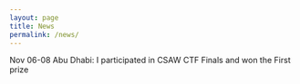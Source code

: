 ```yaml
---
layout: page
title: News
permalink: /news/
---
```


Nov 06-08 Abu Dhabi: I participated in CSAW CTF Finals and won the First prize